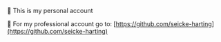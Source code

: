 🏡 This is my personal account

🏢 For my professional account go to: [https://github.com/seicke-harting](https://github.com/seicke-harting)
